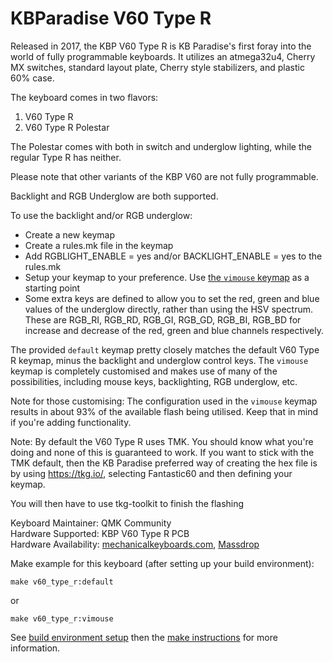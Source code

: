 KBParadise V60 Type R
======================

Released in 2017, the KBP V60 Type R is KB Paradise's first foray into the world of fully programmable keyboards. It utilizes an atmega32u4, Cherry MX switches, standard layout plate, Cherry style stabilizers, and plastic 60% case.

The keyboard comes in two flavors:
1. V60 Type R
2. V60 Type R Polestar

The Polestar comes with both in switch and underglow lighting, while the regular Type R has neither.

Please note that other variants of the KBP V60 are not fully programmable.

Backlight and RGB Underglow are both supported.

To use the backlight and/or RGB underglow:
* Create a new keymap
* Create a rules.mk file in the keymap
* Add RGBLIGHT_ENABLE = yes and/or BACKLIGHT_ENABLE = yes to the rules.mk
* Setup your keymap to your preference.  Use [the `vimouse` keymap](keymaps/vimouse/keymap.c) as a starting point
* Some extra keys are defined to allow you to set the red, green and blue values of the underglow directly, rather than using the HSV spectrum.  These are RGB_RI, RGB_RD, RGB_GI, RGB_GD, RGB_BI, RGB_BD for increase and decrease of the red, green and blue channels respectively.

The provided `default` keymap pretty closely matches the default V60 Type R keymap, minus the backlight and underglow control keys.  The `vimouse` keymap is completely customised and makes use of many of the possibilities, including mouse keys, backlighting, RGB underglow, etc.

Note for those customising: The configuration used in the `vimouse` keymap results in about 93% of the available flash being utilised.  Keep that in mind if you're adding functionality.

Note: By default the V60 Type R uses TMK.  You should know what you're doing and none of this is guaranteed to work.  If you want to stick with the TMK default, then the KB Paradise preferred way of creating the hex file is by using https://tkg.io/, selecting Fantastic60 and then defining your keymap.

You will then have to use tkg-toolkit to finish the flashing

Keyboard Maintainer:  QMK Community  
Hardware Supported:  KBP V60 Type R PCB  
Hardware Availability: [mechanicalkeyboards.com](https://mechanicalkeyboards.com/search.php?keyword=kbp+v60+type+r), [Massdrop](https://www.massdrop.com/buy/kbparadise-v60-type-r-mechanical-keyboard)

Make example for this keyboard (after setting up your build environment):

    make v60_type_r:default

or

    make v60_type_r:vimouse

See [build environment setup](https://docs.qmk.fm/build_environment_setup.html) then the [make instructions](https://docs.qmk.fm/make_instructions.html) for more information.



